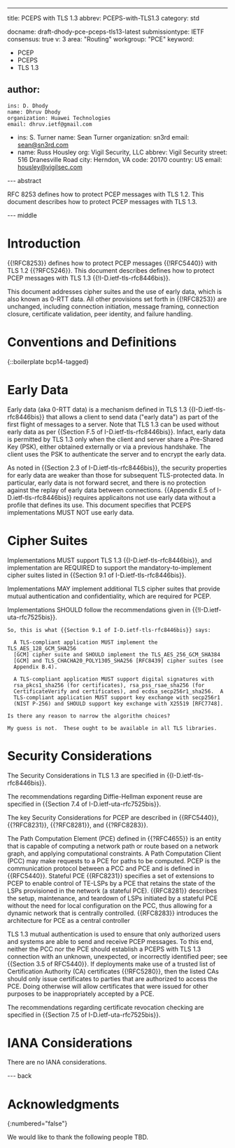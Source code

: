 ---
title: PCEPS with TLS 1.3
abbrev: PCEPS-with-TLS1.3
category: std

docname: draft-dhody-pce-pceps-tls13-latest
submissiontype: IETF
consensus: true
v: 3
area: "Routing"
workgroup: "PCE"
keyword:
 - PCEP
 - PCEPS
 - TLS 1.3

author:
 -
    ins: D. Dhody
    name: Dhruv Dhody
    organization: Huawei Technologies
    email: dhruv.ietf@gmail.com
 -
    ins: S. Turner
    name: Sean Turner
    organization: sn3rd
    email: sean@sn3rd.com
 -
    name: Russ Housley
    org: Vigil Security, LLC
    abbrev: Vigil Security
    street: 516 Dranesville Road
    city: Herndon, VA
    code: 20170
    country: US
    email: housley@vigilsec.com

--- abstract

RFC 8253 defines how to protect PCEP messages with TLS 1.2.
This document describes how to protect PCEP messages with TLS 1.3.


--- middle

# Introduction

{{!RFC8253}} defines how to protect PCEP messages {{!RFC5440}} with
TLS 1.2 {{?RFC5246}}. This document describes defines how to protect
PCEP messages with TLS 1.3 {{!I-D.ietf-tls-rfc8446bis}}.

This document addresses cipher suites and the use of early data, which is also
known as 0-RTT data. All other provisions set forth
in {{!RFC8253}} are unchanged, including connection initiation, message framing,
connection closure, certificate validation, peer identity, and failure handling.

# Conventions and Definitions

{::boilerplate bcp14-tagged}


# Early Data

Early data (aka 0-RTT data) is a mechanism defined in TLS 1.3
{{I-D.ietf-tls-rfc8446bis}} that allows a client to send data ("early data")
as part of the first flight of messages to a server. Note that 
TLS 1.3 can be used without early data as per {{Section F.5 of I-D.ietf-tls-rfc8446bis}}. 
Infact, early data is permitted by TLS 1.3 only when the client and server 
share a Pre-Shared Key (PSK), either obtained
externally or via a previous handshake. The client uses the PSK to
authenticate the server and to encrypt the early data. 

As noted in {{Section 2.3 of I-D.ietf-tls-rfc8446bis}}, the security
properties for early data are weaker than those for subsequent TLS-protected
data. In particular, early data is not forward secret, and there is no
protection against the replay of early data between connections.
{{Appendix E.5 of I-D.ietf-tls-rfc8446bis}} requires applicaitons not
use early data without a profile that defines its use. This document
specifies that PCEPS implementations MUST NOT use early data.

# Cipher Suites

Implementations MUST support TLS 1.3 {{I-D.ietf-tls-rfc8446bis}}, and
implementation are REQUIRED to support the mandatory-to-implement cipher
suites listed in {{Section 9.1 of I-D.ietf-tls-rfc8446bis}}.

Implementations MAY implement additional TLS cipher suites that provide
mutual authentication and confidentiality, which are required for PCEP.

Implementations SHOULD follow the recommendations given in
{{!I-D.ietf-uta-rfc7525bis}}.

~~~
So, this is what {{Section 9.1 of I-D.ietf-tls-rfc8446bis}} says:

  A TLS-compliant application MUST implement the TLS_AES_128_GCM_SHA256
  [GCM] cipher suite and SHOULD implement the TLS_AES_256_GCM_SHA384
  [GCM] and TLS_CHACHA20_POLY1305_SHA256 [RFC8439] cipher suites (see
  Appendix B.4).

  A TLS-compliant application MUST support digital signatures with
  rsa_pkcs1_sha256 (for certificates), rsa_pss_rsae_sha256 (for
  CertificateVerify and certificates), and ecdsa_secp256r1_sha256.  A
  TLS-compliant application MUST support key exchange with secp256r1
  (NIST P-256) and SHOULD support key exchange with X25519 [RFC7748].

Is there any reason to narrow the algorithm choices?

My guess is not.  These ought to be available in all TLS libraries.
~~~

# Security Considerations

The Security Considerations in TLS 1.3 are specified in {{I-D.ietf-tls-rfc8446bis}}.

The recommendations regarding Diffie-Hellman exponent reuse
are specified in {{Section 7.4 of I-D.ietf-uta-rfc7525bis}}.

The key Security Considerations for PCEP are described in {{RFC5440}}, {{?RFC8231}}, {{?RFC8281}}, and {{?RFC8283}}.


The Path Computation Element (PCE) defined in {{?RFC4655}} is an entity
that is capable of computing a network path or route based on a
network graph, and applying computational constraints.  A Path
Computation Client (PCC) may make requests to a PCE for paths to be
computed. PCEP is the communication protocol between a PCC and PCE and is
defined in {{RFC5440}}. Stateful PCE {{RFC8231}} specifies a set of extensions to PCEP to
enable control of TE-LSPs by a PCE that retains the state of the LSPs
provisioned in the network (a stateful PCE).  {{RFC8281}} describes the
setup, maintenance, and teardown of LSPs initiated by a stateful PCE
without the need for local configuration on the PCC, thus allowing
for a dynamic network that is centrally controlled.  {{RFC8283}}
introduces the architecture for PCE as a central controller

TLS 1.3 mutual authentication is used
to ensure that only authorized users and systems are able to send and receive PCEP messages. To this end, neither the PCC nor the PCE
should establish a PCEPS with TLS 1.3 connection with an unknown,
unexpected, or incorrectly identified peer; see {{Section 3.5 of RFC5440}}. If
deployments make use of a trusted list of Certification Authority (CA)
certificates {{!RFC5280}}, then the listed CAs should only issue certificates
to parties that are authorized to access the PCE. Doing otherwise
will allow certificates that were issued for other purposes to be
inappropriately accepted by a PCE.

The recommendations regarding certificate revocation checking
are specified in {{Section 7.5 of I-D.ietf-uta-rfc7525bis}}.


# IANA Considerations

There are no IANA considerations.

--- back

# Acknowledgments
{:numbered="false"}

We would like to thank the following people TBD.
